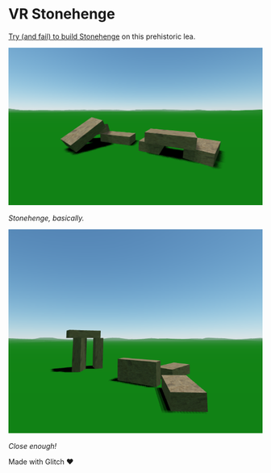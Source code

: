VR Stonehenge
=================

[Try (and fail) to build Stonehenge](https://stonehenge.glitch.me/) on this prehistoric lea.

![stonehenge](stonehenge-screenshot.png)

*Stonehenge, basically.*

![another stonehenge](stonehenge-screenshot-2.png)

*Close enough!*

Made with Glitch ❤️
